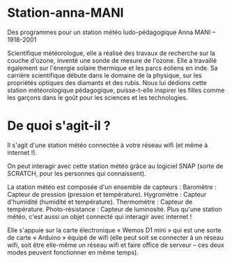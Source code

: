 # Station-anna-MANI
Des programmes pour un station météo ludo-pédagogique
Anna MANI – 1918-2001

Scientifique météorologue, elle a réalisé des travaux de recherche sur la couche d'ozone, inventé une sonde de mesure de l'ozone. Elle a travaillé également sur l'énergie solaire thermique et les parcs éoliens en inde. Sa carrière scientifique débute dans le domaine de la physique, sur les propriétés optiques des diamants et des rubis.
Nous lui dédions cette station météorologique pédagogique, puisse-t-elle inspirer les filles comme les garçons dans le goût pour les sciences et les technologies.

# De quoi s'agit-il ?
Il s'agit d'une station météo connectée à votre réseau wifi (et même à internet !).

On peut interagir avec cette station météo grâce au logiciel SNAP (sorte de SCRATCH, pour les personnes qui connaissent).

La station météo est composée d'un ensemble de capteurs :
Baromètre : Capteur de pression (pression et température).
Hygromètre : Capteur d'humidité (humidité et température).
Thermomètre : Capteur de température.
Photo-résistance : Capteur de luminosité.
Plus qu'une station météo, c'est aussi un objet connecté qui interagir avec internet !

Elle s'appuie sur la carte électronique « Wemos D1 mini » qui est une sorte de carte « Arduino » équipé de wifi (elle peut soit se connecter à un réseau wifi, soit être elle-même un réseau wifi et faire office de serveur – ces deux modes peuvent fonctionner en même temps).

